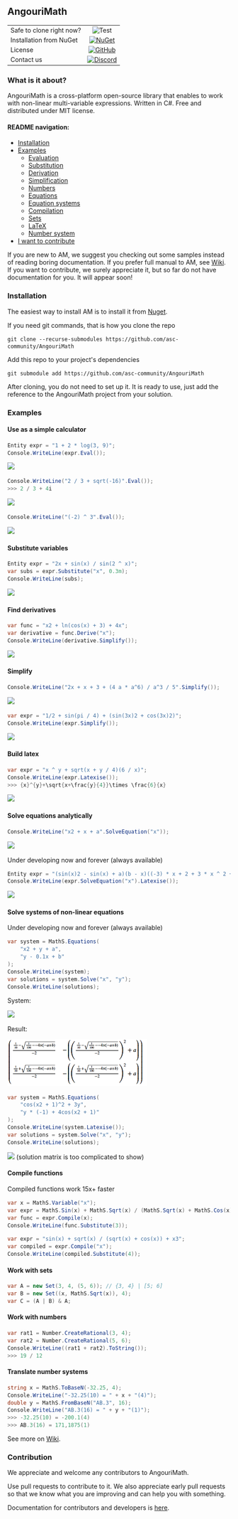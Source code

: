 ## AngouriMath

|                          |               |
|:-------------------------|:-------------:|
| Safe to clone right now? | ![Test](https://github.com/asc-community/AngouriMath/workflows/Test/badge.svg) |
| Installation from NuGet  | [![NuGet](https://img.shields.io/nuget/vpre/AngouriMath?color=blue&label=NuGet)](https://www.nuget.org/packages/AngouriMath) |
| License                  | [![GitHub](https://img.shields.io/github/license/AngouriSoft/MathS?color=purple)](https://github.com/asc-community/AngouriMath/blob/master/LICENSE.md) |
| Contact us               | [![Discord](https://img.shields.io/discord/642350046213439489?color=orange&label=Discord)](https://discord.gg/YWJEX7a) |

### What is it about?

AngouriMath is a cross-platform open-source library that enables to work with non-linear 
multi-variable expressions. Written in C#. Free and distributed under MIT license.

#### README navigation:
- [Installation](#inst)
- [Examples](#exam)
  - [Evaluation](#eval)
  - [Substitution](#subs)
  - [Derivation](#deri)
  - [Simplification](#simp)
  - [Numbers](#numb)
  - [Equations](#equa)
  - [Equation systems](#eqsys)
  - [Compilation](#comp)
  - [Sets](#sets)
  - [LaTeX](#late)
  - [Number system](#numsys)
- [I want to contribute](#contrib)

If you are new to AM, we suggest you checking out some samples instead of reading boring 
documentation. If you prefer full manual to AM, see [Wiki](https://github.com/asc-community/AngouriMath/wiki).
If you want to contribute, we surely appreciate it, but so far do not have documentation for
you. It will appear soon!

### <a name="inst"></a>Installation

The easiest way to install AM is to install it from 
[Nuget](https://www.nuget.org/packages/AngouriMath "Link to .NET package repository").

If you need git commands, that is how you clone the repo
```
git clone --recurse-submodules https://github.com/asc-community/AngouriMath
```
Add this repo to your project's dependencies
```
git submodule add https://github.com/asc-community/AngouriMath
```
After cloning, you do not need to set up it. It is ready to use, just add the reference to the AngouriMath project from your solution.

### <a name="exam"></a>Examples

#### <a name="eval"></a>Use as a simple calculator
```cs
Entity expr = "1 + 2 * log(3, 9)";
Console.WriteLine(expr.Eval());
```
<img src="https://render.githubusercontent.com/render/math?math=5">

```cs
Console.WriteLine("2 / 3 + sqrt(-16)".Eval());
>>> 2 / 3 + 4i
```
<img src="https://render.githubusercontent.com/render/math?math=\frac{2}{3} %2B 4i">

```cs
Console.WriteLine("(-2) ^ 3".Eval());
```
<img src="https://render.githubusercontent.com/render/math?math=-8">

#### <a name="subs"></a>Substitute variables
```cs
Entity expr = "2x + sin(x) / sin(2 ^ x)";
var subs = expr.Substitute("x", 0.3m);
Console.WriteLine(subs);
```
<img src="https://render.githubusercontent.com/render/math?math=2\times \frac{3}{10}%2B\frac{\sin\left(\frac{3}{10}\right)}{\sin\left(\sqrt[10]{2}^{3}\right)}">

#### <a name="deri"></a>Find derivatives
```cs
var func = "x2 + ln(cos(x) + 3) + 4x";
var derivative = func.Derive("x");
Console.WriteLine(derivative.Simplify());
```
<img src="https://render.githubusercontent.com/render/math?math=4%2B\frac{\sin\left(x\right)}{{\ln\left(\cos\left(x\right)%2B3\right)}^{2}\times \left(\cos\left(x\right)%2B3\right)}%2B2\times x">

#### <a name="simp"></a>Simplify
```cs
Console.WriteLine("2x + x + 3 + (4 a * a^6) / a^3 / 5".Simplify());
```
<img src="https://render.githubusercontent.com/render/math?math=3%2B\frac{4}{5}\times {a}^{4}%2B3\times x">

```cs
var expr = "1/2 + sin(pi / 4) + (sin(3x)2 + cos(3x)2)";
Console.WriteLine(expr.Simplify());
```
<img src="https://render.githubusercontent.com/render/math?math=\frac{1}{2}\times \left(1%2B\sqrt{2}\right)%2B1">

#### <a name="late"></a>Build latex
```cs
var expr = "x ^ y + sqrt(x + y / 4)(6 / x)";
Console.WriteLine(expr.Latexise());
>>> {x}^{y}+\sqrt{x+\frac{y}{4}}\times \frac{6}{x}
```
<img src="https://render.githubusercontent.com/render/math?math={x}^{y}%2B\sqrt{x%2B\frac{y}{4}}\times \frac{6}{x}">

#### <a name="equa"></a>Solve equations analytically
```cs
Console.WriteLine("x2 + x + a".SolveEquation("x"));
```
<img src="https://render.githubusercontent.com/render/math?math=\left\{\frac{-1-\sqrt{1-4\times a}}{2},\frac{-1%2B\sqrt{1-4\times a}}{2}\right\}">

Under developing now and forever (always available)
```cs
Entity expr = "(sin(x)2 - sin(x) + a)(b - x)((-3) * x + 2 + 3 * x ^ 2 + (x + (-3)) * x ^ 3)";
Console.WriteLine(expr.SolveEquation("x").Latexise());
```
<img src="https://render.githubusercontent.com/render/math?math=\left\{-\left(-\arcsin\left(\frac{1-\sqrt{1-4\times a}}{2}\right)-2\times \pi\times n_{1}\right),-\left(-\pi--\arcsin\left(\frac{1-\sqrt{1-4\times a}}{2}\right)-2\times \pi\times n_{1}\right),-\left(-\arcsin\left(\frac{1%2B\sqrt{1-4\times a}}{2}\right)-2\times \pi\times n_{1}\right),-\left(-\pi--\arcsin\left(\frac{1%2B\sqrt{1-4\times a}}{2}\right)-2\times \pi\times n_{1}\right),\frac{-b}{-1},-i,i,1,2\right\}">

#### <a name="eqsys"></a>Solve systems of non-linear equations
Under developing now and forever (always available)

```cs
var system = MathS.Equations(
    "x2 + y + a",
    "y - 0.1x + b"
);
Console.WriteLine(system);
var solutions = system.Solve("x", "y");
Console.WriteLine(solutions);
```
System:

<img src="https://render.githubusercontent.com/render/math?math=\begin{cases}{x}^{2}%2By%2Ba = 0\\y-\frac{1}{10}\times x%2Bb = 0\\\end{cases}">

Result:

<img src="additional/readme/pic1.PNG">

```cs
var system = MathS.Equations(
    "cos(x2 + 1)^2 + 3y",
    "y * (-1) + 4cos(x2 + 1)"
);
Console.WriteLine(system.Latexise());
var solutions = system.Solve("x", "y");
Console.WriteLine(solutions);
```
<img src="https://render.githubusercontent.com/render/math?math=\begin{cases}{\cos\left({x}^{2}%2B1\right)}^{2}%2B3\times y = 0\\y\times -1%2B4\times \cos\left({x}^{2}%2B1\right) = 0\\\end{cases}">
(solution matrix is too complicated to show)

#### <a name="comp"></a>Compile functions
Compiled functions work 15x+ faster
```cs
var x = MathS.Variable("x");
var expr = MathS.Sin(x) + MathS.Sqrt(x) / (MathS.Sqrt(x) + MathS.Cos(x)) + MathS.Pow(x, 3);
var func = expr.Compile(x);
Console.WriteLine(func.Substitute(3));
```

```cs
var expr = "sin(x) + sqrt(x) / (sqrt(x) + cos(x)) + x3";
var compiled = expr.Compile("x");
Console.WriteLine(compiled.Substitute(4));
```

#### <a name="sets"></a>Work with sets
```cs
var A = new Set(3, 4, (5, 6)); // {3, 4} | [5; 6]
var B = new Set((x, MathS.Sqrt(x)), 4);
var C = (A | B) & A;
```

#### <a name="numb"></a>Work with numbers
```cs
var rat1 = Number.CreateRational(3, 4);
var rat2 = Number.CreateRational(5, 6);
Console.WriteLine((rat1 + rat2).ToString());
>>> 19 / 12
```

#### <a name="numsys"></a>Translate number systems
```cs
string x = MathS.ToBaseN(-32.25, 4);
Console.WriteLine("-32.25(10) = " + x + "(4)");
double y = MathS.FromBaseN("AB.3", 16);
Console.WriteLine("AB.3(16) = " + y + "(1)");
>>> -32.25(10) = -200.1(4)
>>> AB.3(16) = 171,1875(1)
```

See more on [Wiki](https://github.com/asc-community/AngouriMath/wiki).


### <a name="contrib"></a>Contribution

We appreciate and welcome any contributors to AngouriMath.

Use pull requests to contribute to it. We also appreciate early pull requests so that we know what you are improving and
can help you with something.

Documentation for contributors and developers is <a href="./AngouriMath/Docs/Contributing/README.md">here</a>.